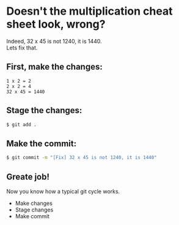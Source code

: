 # Doesn't the multiplication cheat sheet look, wrong?
Indeed, 32 x 45 is not 1240, it is 1440. <br>
Lets fix that.

## First, make the changes:
```
1 x 2 = 2
2 x 2 = 4
32 x 45 = 1440
```

## Stage the changes:
```bash
$ git add .
```

## Make the commit:
```bash
$ git commit -m "[Fix] 32 x 45 is not 1240, it is 1440"
```

## Greate job!
Now you know how a typical git cycle works.
- Make changes
- Stage changes
- Make commit
